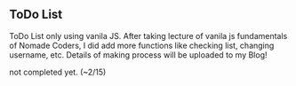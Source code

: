 ## ToDo List 
ToDo List only using vanila JS.
After taking lecture of vanila js fundamentals of Nomade Coders, I did add more functions like checking list, changing username, etc.
Details of making process will be uploaded to my Blog!

not completed yet. (~2/15)
